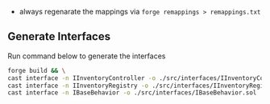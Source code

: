 - always regenarate the mappings via `forge remappings > remappings.txt`

## Generate Interfaces

Run command below to generate the interfaces

```bash
forge build && \
cast interface -n IInventoryController -o ./src/interfaces/IInventoryController.sol ./out/InventoryController.sol/InventoryController.json && \
cast interface -n IInventoryRegistry -o ./src/interfaces/IInventoryRegistry.sol ./out/InventoryRegistry.sol/InventoryRegistry.json && \
cast interface -n IBaseBehavior -o ./src/interfaces/IBaseBehavior.sol ./out/BaseBehavior.sol/BaseBehavior.json
```
